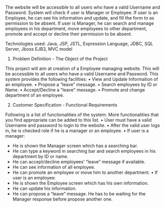 The website will be accessible to all users who have a valid Username and Password. System will check if user is Manager or Employee. If user is an Employee, he can see his information and update, and fill the form to as permission to be absent. If user is Manager, he can search and manage employees in his department, move employees to other department, promote and accept or decline their permission to be absent.

Technologies used:	Java, JSP,  JSTL, Expression Language, JDBC, SQL Server, Jboss EJB3, MVC model

1.	Problem Definition - The Object of the Project

This project will aim at creation of a Employee managing website. This will be accessible to all users who have a valid Username and Password. This system provides the following facilities:
•	View and Update Information of an employee.
•	Propose a “leave” message.
•	Search employees by ID or Name.
•	Accept/Decline a “leave” message.
•	Promote and change department of an employee.


2. 	Customer Specification - Functional Requirements

Following is a list of functionalities of the system. More functionalities that you find appropriate can be added to this list. 
• User must have a valid Username and password to login to the website.
• After the valid user logs in, he is checked role if he is a manager or an employee.
• If user is a manager:
- He is shown the Manager screen which has a searching bar.
- He can type a keyword in searching bar and search employees in his department by ID or name.
- He can accept/decline employees’ “leave” message if available.
- He can see information of all employee.
- He can promote an employee or move him to another department.
• If user is an employee:
- He is shown the Employee screen which has his own information.
- He can update his information.
- He can propose a “leave” message. He has to be waiting for the Manager response before propose another one. 

